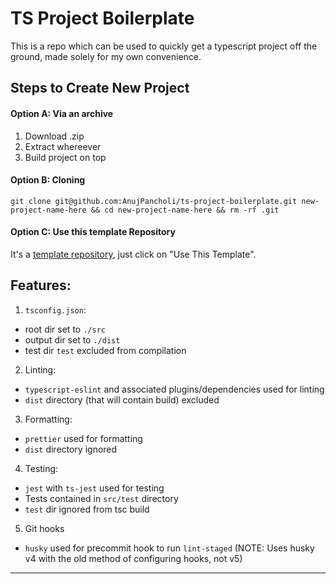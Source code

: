 # TS Project Boilerplate

This is a repo which can be used to quickly get a typescript project off the ground, made solely for my own convenience.

## Steps to Create New Project

#### Option A: Via an archive

1. Download .zip
2. Extract whereever
3. Build project on top

#### Option B: Cloning

`git clone git@github.com:AnujPancholi/ts-project-boilerplate.git new-project-name-here && cd new-project-name-here && rm -rf .git`

#### Option C: Use this template Repository

It's a [template repository](https://docs.github.com/en/github/creating-cloning-and-archiving-repositories/creating-a-repository-on-github/creating-a-repository-from-a-template), just click on "Use This Template".

## Features:

1.  `tsconfig.json`:

- root dir set to `./src`
- output dir set to `./dist`
- test dir `test` excluded from compilation

2.  Linting:

- `typescript-eslint` and associated plugins/dependencies used for linting
- `dist` directory (that will contain build) excluded

3.  Formatting:

- `prettier` used for formatting
- `dist` directory ignored

4.  Testing:

- `jest` with `ts-jest` used for testing
- Tests contained in `src/test` directory
- `test` dir ignored from tsc build

5.  Git hooks

- `husky` used for precommit hook to run `lint-staged` (NOTE: Uses husky v4 with the old method of configuring hooks, not v5)

---
